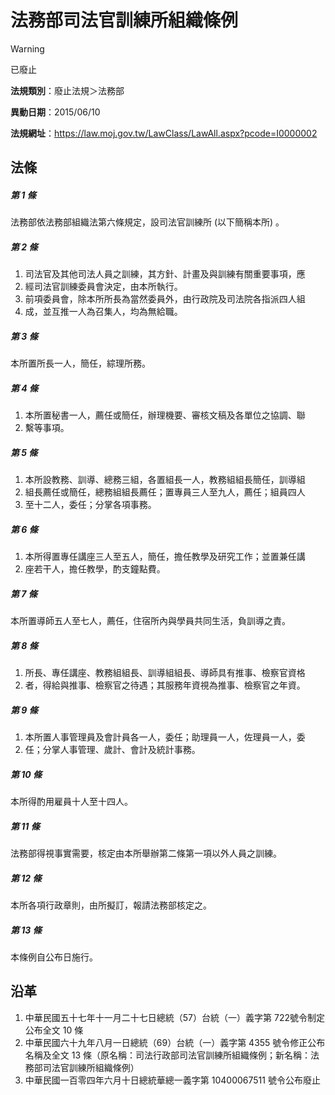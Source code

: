# 法務部司法官訓練所組織條例


> [!WARNING]
> 已廢止


**法規類別**：廢止法規＞法務部

**異動日期**：2015/06/10  

**法規網址**：https://law.moj.gov.tw/LawClass/LawAll.aspx?pcode=I0000002



## 法條
##### 第 1 條
法務部依法務部組織法第六條規定，設司法官訓練所 (以下簡稱本所) 。

##### 第 2 條
1. 司法官及其他司法人員之訓練，其方針、計畫及與訓練有關重要事項，應
1. 經司法官訓練委員會決定，由本所執行。
1. 前項委員會，除本所所長為當然委員外，由行政院及司法院各指派四人組
1. 成，並互推一人為召集人，均為無給職。

##### 第 3 條
本所置所長一人，簡任，綜理所務。

##### 第 4 條
1. 本所置秘書一人，薦任或簡任，辦理機要、審核文稿及各單位之協調、聯
1. 繫等事項。

##### 第 5 條
1. 本所設教務、訓導、總務三組，各置組長一人，教務組組長簡任，訓導組
1. 組長薦任或簡任，總務組組長薦任；置專員三人至九人，薦任；組員四人
1. 至十二人，委任；分掌各項事務。

##### 第 6 條
1. 本所得置專任講座三人至五人，簡任，擔任教學及研究工作；並置兼任講
1. 座若干人，擔任教學，酌支鐘點費。

##### 第 7 條
本所置導師五人至七人，薦任，住宿所內與學員共同生活，負訓導之責。

##### 第 8 條
1. 所長、專任講座、教務組組長、訓導組組長、導師具有推事、檢察官資格
1. 者，得給與推事、檢察官之待遇；其服務年資視為推事、檢察官之年資。

##### 第 9 條
1. 本所置人事管理員及會計員各一人，委任；助理員一人，佐理員一人，委
1. 任；分掌人事管理、歲計、會計及統計事務。

##### 第 10 條
本所得酌用雇員十人至十四人。

##### 第 11 條
法務部得視事實需要，核定由本所舉辦第二條第一項以外人員之訓練。

##### 第 12 條
本所各項行政章則，由所擬訂，報請法務部核定之。

##### 第 13 條
本條例自公布日施行。

## 沿革
1. 中華民國五十七年十一月二十七日總統（57）台統（一）義字第 722號令制定公布全文 10 條
1. 中華民國六十九年八月一日總統（69）台統（一）義字第 4355 號令修正公布名稱及全文 13 條（原名稱：司法行政部司法官訓練所組織條例；新名稱：法務部司法官訓練所組織條例）
1. 中華民國一百零四年六月十日總統華總一義字第 10400067511  號令公布廢止
